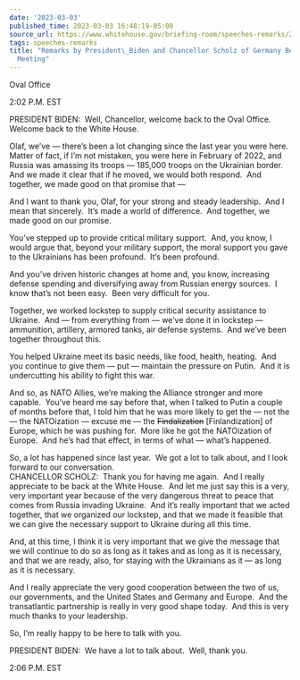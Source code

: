 ```yaml
---
date: '2023-03-03'
published_time: 2023-03-03 16:48:19-05:00
source_url: https://www.whitehouse.gov/briefing-room/speeches-remarks/2023/03/03/remarks-by-president-biden-and-chancellor-scholz-of-germany-before-bilateral-meeting/
tags: speeches-remarks
title: "Remarks by President\_Biden and Chancellor Scholz of Germany Before Bilateral\_\
  Meeting"
---
```

 
Oval Office

2:02 P.M. EST  
  
PRESIDENT BIDEN:  Well, Chancellor, welcome back to the Oval Office. 
Welcome back to the White House.

Olaf, we’ve — there’s been a lot changing since the last year you were
here.  Matter of fact, if I’m not mistaken, you were here in February of
2022, and Russia was amassing its troops — 185,000 troops on the
Ukrainian border.  And we made it clear that if he moved, we would both
respond.  And together, we made good on that promise that —

And I want to thank you, Olaf, for your strong and steady leadership. 
And I mean that sincerely.  It’s made a world of difference.  And
together, we made good on our promise.

You’ve stepped up to provide critical military support.  And, you know,
I would argue that, beyond your military support, the moral support you
gave to the Ukrainians has been profound.  It’s been profound. 

And you’ve driven historic changes at home and, you know, increasing
defense spending and diversifying away from Russian energy sources.  I
know that’s not been easy.  Been very difficult for you.

Together, we worked lockstep to supply critical security assistance to
Ukraine.  And — from everything from — we’ve done it in lockstep —
ammunition, artillery, armored tanks, air defense systems.  And we’ve
been together throughout this.

You helped Ukraine meet its basic needs, like food, health, heating. 
And you continue to give them — put — maintain the pressure on Putin. 
And it is undercutting his ability to fight this war.

And so, as NATO Allies, we’re making the Alliance stronger and more
capable.  You’ve heard me say before that, when I talked to Putin a
couple of months before that, I told him that he was more likely to get
the — not the — the NATOization — excuse me — the <s>Findalization</s>
\[Finlandization\] of Europe, which he was pushing for.  More like he
got the NATOization of Europe.  And he’s had that effect, in terms of
what — what’s happened.

So, a lot has happened since last year.  We got a lot to talk about, and
I look forward to our conversation.    
CHANCELLOR SCHOLZ:  Thank you for having me again.  And I really
appreciate to be back at the White House.  And let me just say this is a
very, very important year because of the very dangerous threat to peace
that comes from Russia invading Ukraine.  And it’s really important that
we acted together, that we organized our lockstep, and that we made it
feasible that we can give the necessary support to Ukraine during all
this time.

And, at this time, I think it is very important that we give the message
that we will continue to do so as long as it takes and as long as it is
necessary, and that we are ready, also, for staying with the Ukrainians
as it — as long as it is necessary.

And I really appreciate the very good cooperation between the two of us,
our governments, and the United States and Germany and Europe.  And the
transatlantic partnership is really in very good shape today.  And this
is very much thanks to your leadership.   
  
So, I’m really happy to be here to talk with you.

PRESIDENT BIDEN:  We have a lot to talk about.  Well, thank you.

2:06 P.M. EST
